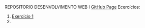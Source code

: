 REPOSITORIO DESENVOLVIMENTO WEB I
[GitHub Page](https://lucianobruno1.github.io/DSWI/)
Ecercícios:
  <ol>
      <li>
        <a href="https://LucianoBruno1/DSWI/Exercicio1/pages/home.html"> Exercício 1</a>
      </li>
      <li>

